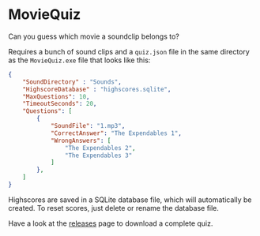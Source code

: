 # MovieQuiz
Can you guess which movie a soundclip belongs to?


Requires a bunch of sound clips and a `quiz.json` file in the same directory as the `MovieQuiz.exe` file that looks like this:
```JSON
{
    "SoundDirectory" : "Sounds",
    "HighscoreDatabase" : "highscores.sqlite",
    "MaxQuestions": 10,
    "TimeoutSeconds": 20,
    "Questions": [
        {
            "SoundFile": "1.mp3",
            "CorrectAnswer": "The Expendables 1",
            "WrongAnswers": [
                "The Expendables 2",
                "The Expendables 3"
            ]
        },
    ]
}
```

Highscores are saved in a SQLite database file, which will automatically be created. To reset scores, just delete or rename the database file.

Have a look at the [releases](https://github.com/SchunterKino/MovieQuiz/releases/latest/) page to download a complete quiz.
